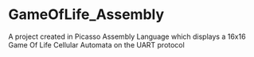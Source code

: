 # GameOfLife_Assembly
A project created in Picasso Assembly Language which displays a 16x16 Game Of Life Cellular Automata on the UART protocol
